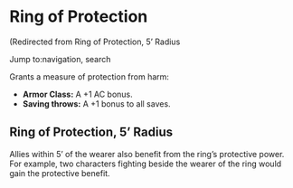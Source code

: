 # Ring of Protection

(Redirected from Ring of Protection, 5’ Radius

Jump to:navigation, search

Grants a measure of protection from harm:

- **Armor Class:** A +1 AC bonus.
- **Saving throws:** A +1 bonus to all saves.

## Ring of Protection, 5’ Radius

Allies within 5’ of the wearer also benefit from the ring’s protective power. For example, two characters fighting beside the wearer of the ring would gain the protective benefit.